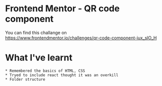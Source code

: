 # Frontend Mentor - QR code component
You can find this challange on https://www.frontendmentor.io/challenges/qr-code-component-iux_sIO_H

# What I've learnt
    * Remembered the basics of HTML, CSS
    * Tryed to include react thought it was an overkill
    * Folder structure